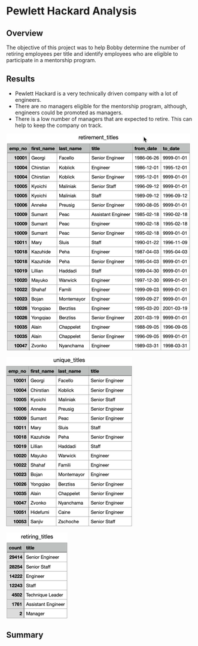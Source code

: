 # Pewlett Hackard Analysis

## Overview
The objective of this project was to help Bobby determine the number of retiring employees per title and identify employees who are eligible to participate in a mentorship program.

## Results


- Pewlett Hackard is a very technically driven company with a lot of engineers.
- There are no managers eligible for the mentorship program, although, engineers could be promoted as managers.
- There is a low number of managers that are expected to retire.  This can help to keep the company on track.


![Retirement Titles](https://github.com/cadejackson/Pewlett-Hackard-Analysis/blob/main/Data/retirement_titles.png)

![Unique Titles](https://github.com/cadejackson/Pewlett-Hackard-Analysis/blob/main/Data/unique_titles.png)

![Retiring Titles](https://github.com/cadejackson/Pewlett-Hackard-Analysis/blob/main/Data/retiring_titles.png)

## Summary
